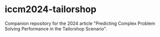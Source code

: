# iccm2024-tailorshop
Companion repository for the 2024 article "Predicting Complex Problem Solving Performance in the Tailorshop Scenario".
